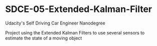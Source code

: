 # SDCE-05-Extended-Kalman-Filter

Udacity's Self Driving Car Engineer Nanodegree

Project using the Extended Kalman Filters to use several sensors to estimate the state of a moving object
